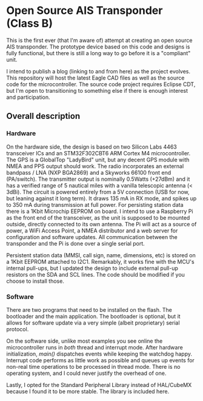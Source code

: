 # Open Source AIS Transponder (Class B)

This is the first ever (that I'm aware of) attempt at creating an open source AIS transponder. The prototype device
based on this code and designs is fully functional, but there is still a long way to go before it is a "compliant" unit.

I intend to publish a blog (linking to and from here) as the project evolves. This repository will host the latest Eagle CAD files as well as
the source code for the microcontroller. The source code project requires Eclipse CDT, but I'm open to transitioning to something
else if there is enough interest and participation.


## Overall description

### Hardware

On the hardware side, the design is based on two Silicon Labs 4463 transceiver ICs and an STM32F302CBT6 ARM Cortex M4 microcontroller.
The GPS is a GlobalTop "LadyBird" unit, but any decent GPS module with NMEA and PPS output should work.
The radio incorporates an external bandpass / LNA (NXP BGA2869) and a Skyworks 66100 front end (PA/switch).
The transmitter output is nominally 0.5Watts (+27dBm) and it has a verified range of 5 nautical miles with a vanilla telescopic antenna (< 3dBi).
The circuit is powered entirely from a 5V connection (USB for now, but leaning against it long term). It draws 135 mA in RX mode,
and spikes up to 350 mA during transmission at full power. For persisting station data there is a 1Kbit Microchip EEPROM on board.
I intend to use a Raspberry Pi as the front end of the transceiver, as the unit is supposed to be mounted outside, directly connected to its own antenna.
The Pi will act as a source of power, a WiFi Access Point, a NMEA distributor and a web server for configuration and software updates. All communication between the transponder
and the Pi is done over a single serial port.

Persistent station data (MMSI, call sign, name, dimensions, etc) is stored on a 1Kbit EEPROM attached to I2C1. Remarkably, it works fine with the MCU's 
internal pull-ups, but I updated the design to include external pull-up resistors on the SDA and SCL lines. The code should be modified if you choose to 
install those.

### Software

There are two programs that need to be installed on the flash. The bootloader and the main application. The bootloader is
optional, but it allows for software update via a very simple (albeit proprietary) serial protocol.

On the software side, unlike most examples you see online the microcontroller runs in _both_ thread and interrupt mode. After hardware initialization,
*main()* dispatches events while keeping the watchdog happy. Interrupt code performs as little work as possible 
and queues up events for non-real time operations to be processed in thread mode. There is no operating system, and I could never
justify the overhead of one.

Lastly, I opted for the Standard Peripheral Library instead of HAL/CubeMX because I found it to be more stable. The library is included here.
 



